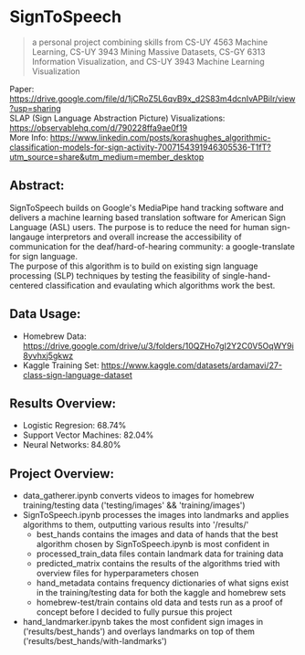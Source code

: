 # SignToSpeech
> a personal project combining skills from CS-UY 4563 Machine Learning, CS-UY 3943 Mining Massive Datasets, CS-GY 6313 Information Visualization, and CS-UY 3943 Machine Learning Visualization

Paper: https://drive.google.com/file/d/1jCRoZ5L6qvB9x_d2S83m4dcnIvAPBilr/view?usp=sharing <br>
SLAP (Sign Language Abstraction Picture) Visualizations: https://observablehq.com/d/790228ffa9ae0f19 <br>
More Info: https://www.linkedin.com/posts/korashughes_algorithmic-classification-models-for-sign-activity-7007154391946305536-T1fT?utm_source=share&utm_medium=member_desktop <br>

## Abstract:
SignToSpeech builds on Google's MediaPipe hand tracking software and delivers a machine learning based translation software for American Sign Language (ASL) users.
The purpose is to reduce the need for human sign-langauge interpretors and overall increase the accessibility of communication for the deaf/hard-of-hearing community: a google-translate for sign language.<br>
The purpose of this algorithm is to build on existing sign language processing (SLP) techniques by testing the feasibility of single-hand-centered classification and evaulating which algorithms work the best.

## Data Usage:
- Homebrew Data: https://drive.google.com/drive/u/3/folders/10QZHo7gI2Y2C0V5OqWY9i8yvhxj5gkwz
- Kaggle Training Set: https://www.kaggle.com/datasets/ardamavi/27-class-sign-language-dataset

## Results Overview:
- Logistic Regresion: 68.74%
- Support Vector Machines: 82.04%
- Neural Networks: 84.80%


## Project Overview:
- data_gatherer.ipynb converts videos to images for homebrew training/testing data ('testing/images' && 'training/images')
- SignToSpeech.ipynb processes the images into landmarks and applies algorithms to them, outputting various results into '/results/'
  - best_hands contains the images and data of hands that the best algorithm chosen by SignToSpeech.ipynb is most confident in
  - processed_train_data files contain landmark data for training data
  - predicted_matrix contains the results of the algorithms tried with overview files for hyperparameters chosen
  - hand_metadata contains frequency dictionaries of what signs exist in the training/testing data for both the kaggle and homebrew sets
  - homebrew-test/train contains old data and tests run as a proof of concept before I decided to fully pursue this project 
- hand_landmarker.ipynb takes the most confident sign images in ('results/best_hands') and overlays landmarks on top of them ('results/best_hands/with-landmarks')
